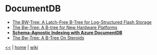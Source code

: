 # DocumentDB

+ [The BW-Tree: A Latch-Free B-Tree for Log-Structured Flash Storage](http://sites.computer.org/debull/A13june/bwtree1.pdf)
+ [The Bw-Tree: A B-tree for New Hardware Platforms](https://www.microsoft.com/en-us/research/wp-content/uploads/2016/02/bw-tree-icde2013-final.pdf)
+ [**Schema-Agnostic Indexing with Azure DocumentDB**](http://www.vldb.org/pvldb/vol8/p1668-shukla.pdf)
+ [The Bw-Tree: A B-Tree On Steroids](http://www.hpts.ws/papers/2013/bw-tree-hpts2013.pdf)

[<<](../nosql.md) 
|
[home](../README.md) 
| 
[wiki](https://github.com/illegitimis/Tutorial/wiki)